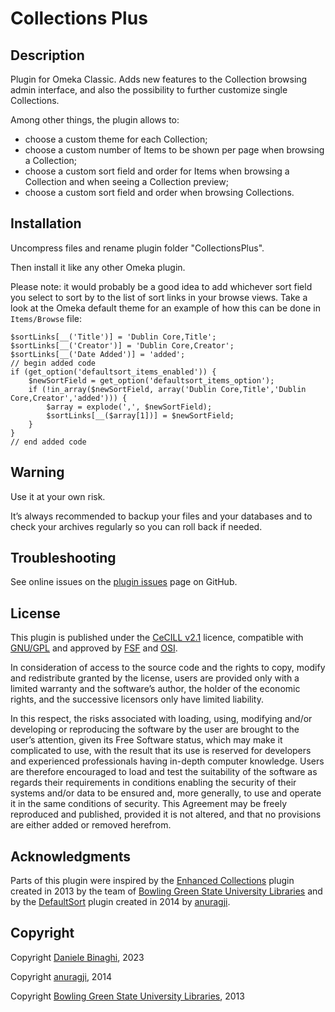 # Collections Plus

## Description

Plugin for Omeka Classic. Adds new features to the Collection browsing admin interface, and also the possibility to further customize single Collections.

Among other things, the plugin allows to:

- choose a custom theme for each Collection;
- choose a custom number of Items to be shown per page when browsing a Collection;
- choose a custom sort field and order for Items when browsing a Collection and when seeing a Collection preview;
- choose a custom sort field and order when browsing Collections.

## Installation
Uncompress files and rename plugin folder "CollectionsPlus".

Then install it like any other Omeka plugin.

Please note: it would probably be a good idea to add whichever sort field you select to sort by to the list of sort links in your browse views. Take a look at the Omeka default theme for an example of how this can be done in `Items/Browse` file:

	$sortLinks[__('Title')] = 'Dublin Core,Title';
	$sortLinks[__('Creator')] = 'Dublin Core,Creator';
	$sortLinks[__('Date Added')] = 'added';
	// begin added code
	if (get_option('defaultsort_items_enabled')) {
		$newSortField = get_option('defaultsort_items_option');
		if (!in_array($newSortField, array('Dublin Core,Title','Dublin Core,Creator','added'))) {
			$array = explode(',', $newSortField);
			$sortLinks[__($array[1])] = $newSortField;
		}
	}
	// end added code

## Warning
Use it at your own risk.

It’s always recommended to backup your files and your databases and to check your archives regularly so you can roll back if needed.

## Troubleshooting
See online issues on the <a href="https://github.com/DBinaghi/plugin-CollectionsPlus/issues" target="_blank">plugin issues</a> page on GitHub.


## License
This plugin is published under the <a href="https://www.cecill.info/licences/Licence_CeCILL_V2.1-en.html" target="_blank">CeCILL v2.1</a> licence, compatible with <a href="https://www.gnu.org/licenses/gpl-3.0.html" target="_blank">GNU/GPL</a> and approved by <a href="https://www.fsf.org/" target="_blank">FSF</a> and <a href="http://opensource.org/" target="_blank">OSI</a>.

In consideration of access to the source code and the rights to copy, modify and redistribute granted by the license, users are provided only with a limited warranty and the software’s author, the holder of the economic rights, and the successive licensors only have limited liability.

In this respect, the risks associated with loading, using, modifying and/or developing or reproducing the software by the user are brought to the user’s attention, given its Free Software status, which may make it complicated to use, with the result that its use is reserved for developers and experienced professionals having in-depth computer knowledge. Users are therefore encouraged to load and test the suitability of the software as regards their requirements in conditions enabling the security of their systems and/or data to be ensured and, more generally, to use and operate it in the same conditions of security. This Agreement may be freely reproduced and published, provided it is not altered, and that no provisions are either added or removed herefrom.

## Acknowledgments
Parts of this plugin were inspired by the [Enhanced Collections](https://github.com/BGSU-LITS/Enhanced-Collections-Plugin) plugin created in 2013 by the team of [Bowling Green State University Libraries](http://ul2.bgsu.edu/labs/) and by the [DefaultSort](https://github.com/anuragji/DefaultSort) plugin created in 2014 by [anuragji](https://github.com/anuragji).

## Copyright
Copyright [Daniele Binaghi](https://github.com/DBinaghi), 2023

Copyright [anuragji](https://github.com/anuragji), 2014

Copyright [Bowling Green State University Libraries](http://ul2.bgsu.edu/labs/), 2013
